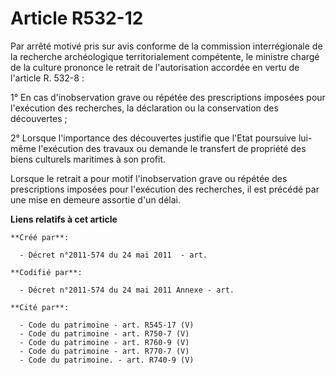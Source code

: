 # Article R532-12

Par arrêté motivé pris sur avis conforme de la commission interrégionale de la recherche archéologique territorialement
compétente, le ministre chargé de la culture prononce le retrait de l'autorisation accordée en vertu de l'article R. 532-8 :

1° En cas d'inobservation grave ou répétée des prescriptions imposées pour l'exécution des recherches, la déclaration ou la
conservation des découvertes ;

2° Lorsque l'importance des découvertes justifie que l'Etat poursuive lui-même l'exécution des travaux ou demande le
transfert de propriété des biens culturels maritimes à son profit.

Lorsque le retrait a pour motif l'inobservation grave ou répétée des prescriptions imposées pour l'exécution des recherches,
il est précédé par une mise en demeure assortie d'un délai.

**Liens relatifs à cet article**

	**Créé par**:

	  - Décret n°2011-574 du 24 mai 2011  - art.

	**Codifié par**:

	  - Décret n°2011-574 du 24 mai 2011 Annexe - art.

	**Cité par**:

	  - Code du patrimoine - art. R545-17 (V)
	  - Code du patrimoine - art. R750-7 (V)
	  - Code du patrimoine - art. R760-9 (V)
	  - Code du patrimoine - art. R770-7 (V)
	  - Code du patrimoine. - art. R740-9 (V)
